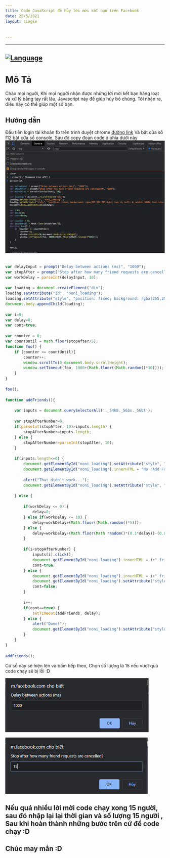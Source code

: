 ```yaml
---
title: Code JavaScript để hủy lời mời kết bạn trên Facebook
date: 25/5/2021
layout: single


--- 
```

---

[![Language](https://img.shields.io/badge/Lang-JavaScript-blue.svg)](https://www.javascript.com/  )
--- 


 
# Mô Tả 
Chào mọi người, Khi mọi người nhận được những lời mời kết bạn hàng loạt và xử lý bằng tay rất lâu,  Javascript này để giúp hủy bỏ chúng. Tôi nhận ra, điều này có thể giúp một số bạn.



## Hướng dẫn
Đầu tiên login tài khoản fb trên trình duyệt chrome  [đường link](https://m.facebook.com/friends/center/requests/?rfj)
Và bật cửa sổ f12 bật cửa sổ console, Sau đó copy đoạn code ở phía dưới này 
![](/assets/images/3.PNG)



```javaScript

var delayInput = prompt("Delay between actions (ms)", "1000");
var stopAfter = prompt("Stop after how many friend requests are cancelled?", "100");
var workDelay = parseInt(delayInput, 10);

var loading = document.createElement("div");
loading.setAttribute("id", "noni_loading");
loading.setAttribute("style", "position: fixed; background: rgba(255,255,255,0.8); top: 0; left: 0; width: 100%; font-size: 24px; z-index: 1000; padding: 12px;");
document.body.appendChild(loading);

var i=0;
var delay=0;
var cont=true;

var counter = 0;
var countUntil = Math.floor(stopAfter/5);
function foo() {
    if (counter <= countUntil){
        counter++;
        window.scrollTo(0,document.body.scrollHeight);
        window.setTimeout(foo, 1000+(Math.floor((Math.random()*10))));
    }
}

foo();

function addFriends(){
    
    var inputs = document.querySelectorAll('._54k8._56bs._56bt');
    
    var stopAfterNumber=0;
    if(parseInt(stopAfter, 10)>inputs.length) {
        stopAfterNumber=inputs.length;
    } else {
        stopAfterNumber=parseInt(stopAfter, 10);
    }

    if(inputs.length<=0) {
        document.getElementById("noni_loading").setAttribute("style", "position: fixed; background: rgba(140,60,60,0.8); top: 0; left: 0; width: 100%; font-size: 24px; color: #fff; z-index: 1000; padding: 12px;");
        document.getElementById("noni_loading").innerHTML = "No 'Add Friend'-buttons found :(";
    
        alert("That didn't work...");
        document.getElementById("noni_loading").setAttribute("style", "display: none;");
    
    } else {

        if(workDelay <= 0) {
            delay=0;
        } else if(workDelay <= 10) {
            delay=workDelay+(Math.floor((Math.random()*5)));
        } else {
            delay=workDelay+(Math.floor(Math.random()*(0.1*delay))-(0.05*workDelay));
        }

        if(i<stopAfterNumber) {
            inputs[i].click();
            document.getElementById("noni_loading").innerHTML = i+" friend requests cancelled! "+delay+"ms waiting...";
            cont=true;
        } else {
            document.getElementById("noni_loading").innerHTML = i+" friend requests cancelled";
            document.getElementById("noni_loading").setAttribute("style", "position: fixed; background: rgba(60,140,60,0.8); top: 0; left: 0; width: 100%; font-size: 24px; color: #fff; z-index: 1000; padding: 12px;");
            cont=false;
        }
    
        i++;
        if(cont==true) {
            setTimeout(addFriends, delay);
        } else {
            alert("Done!");
            document.getElementById("noni_loading").setAttribute("style", "display: none;")
        }
    }
}

addFriends();

```



Cử sổ này sẽ hiện lên và bấm tiếp theo, Chọn số lượng là 15 nếu vượt quá code chạy sẽ bị lỗi :D

![](/assets/images/1.PNG)

![](/assets/images/2.PNG)


## Nếu quá nhiều lời mời code chạy xong 15 người, sau đó nhập lại lại thời gian và số lượng 15 người , Sau khi hoàn thành những bước trên cứ để code chạy :D

## Chúc may mắn :D
